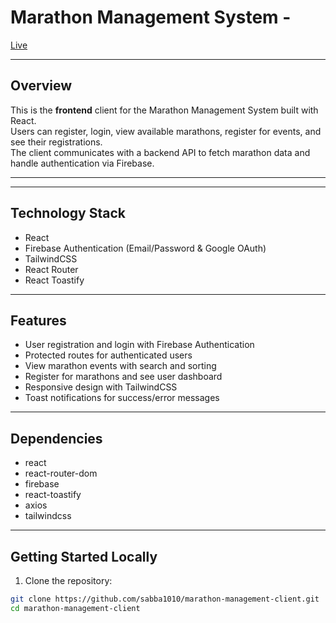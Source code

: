 # Marathon Management System - 

[Live ](https://transcendent-croquembouche-dcb042.netlify.app/)

---

## Overview

This is the **frontend** client for the Marathon Management System built with React.  
Users can register, login, view available marathons, register for events, and see their registrations.  
The client communicates with a backend API to fetch marathon data and handle authentication via Firebase.

---



---

## Technology Stack

- React
- Firebase Authentication (Email/Password & Google OAuth)
- TailwindCSS
- React Router
- React Toastify

---

## Features

- User registration and login with Firebase Authentication
- Protected routes for authenticated users
- View marathon events with search and sorting
- Register for marathons and see user dashboard
- Responsive design with TailwindCSS
- Toast notifications for success/error messages

---

## Dependencies

- react
- react-router-dom
- firebase
- react-toastify
- axios
- tailwindcss

---

## Getting Started Locally

1. Clone the repository:

```bash
git clone https://github.com/sabba1010/marathon-management-client.git
cd marathon-management-client

